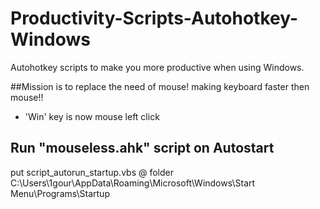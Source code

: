 # Productivity-Scripts-Autohotkey-Windows

Autohotkey scripts to make you more productive when using Windows.

##Mission is to replace the need of mouse! making keyboard faster then mouse!!

- 'Win' key is now mouse left click

## Run "mouseless.ahk" script on Autostart

put script_autorun_startup.vbs @ folder C:\Users\1gour\AppData\Roaming\Microsoft\Windows\Start Menu\Programs\Startup
